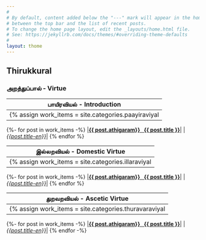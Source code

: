 ```yaml
---
#
# By default, content added below the "---" mark will appear in the home page
# between the top bar and the list of recent posts.
# To change the home page layout, edit the _layouts/home.html file.
# See: https://jekyllrb.com/docs/themes/#overriding-theme-defaults
#
layout: thome
---
```

## Thirukkural
### **அறத்துப்பால் - Virtue**

|**பாயிரவியல் - Introduction** |
|---------------|
{% assign work_items = site.categories.paayiraviyal | sort: 'absno' -%}
{%- for post in work_items -%}
|[**{{ post.athigaram}} &nbsp; {{ post.title }}**]({{post.url}})|
|[*{{post.title-en}}*]({{post.url}})|
{% endfor %}

|**இல்லறவியல் - Domestic Virtue**|
|---------------|
{% assign work_items = site.categories.illaraviyal | sort: 'absno' -%}
{%- for post in work_items -%}
|[**{{ post.athigaram}} &nbsp; {{ post.title }}**]({{post.url}})|
|[*{{post.title-en}}*]({{post.url}})|
{% endfor %}

|**துறவறவியல் - Ascetic Virtue**|
|---------------|
{% assign work_items = site.categories.thuravaraviyal | sort: 'absno' -%}
{%- for post in work_items -%}
|[**{{ post.athigaram}} &nbsp; {{ post.title }}**]({{post.url}})|
|[*{{post.title-en}}*]({{post.url}})|
{% endfor -%}
